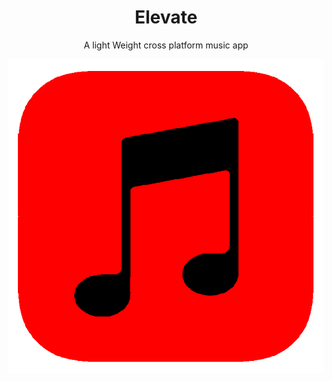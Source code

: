 <h1 align="center">Elevate</h1>
<p align="center">A light Weight cross platform music app </p>

<p align="center">
  <img src="logo.png">
</p>
